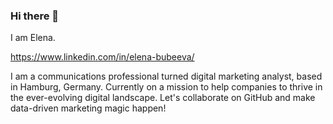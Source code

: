 ### Hi there 👋 
I am Elena.

https://www.linkedin.com/in/elena-bubeeva/

I am a communications professional turned digital marketing analyst, based in Hamburg, Germany. Currently on a mission to help companies to thrive in the ever-evolving digital landscape. Let's collaborate on GitHub and make data-driven marketing magic happen!
